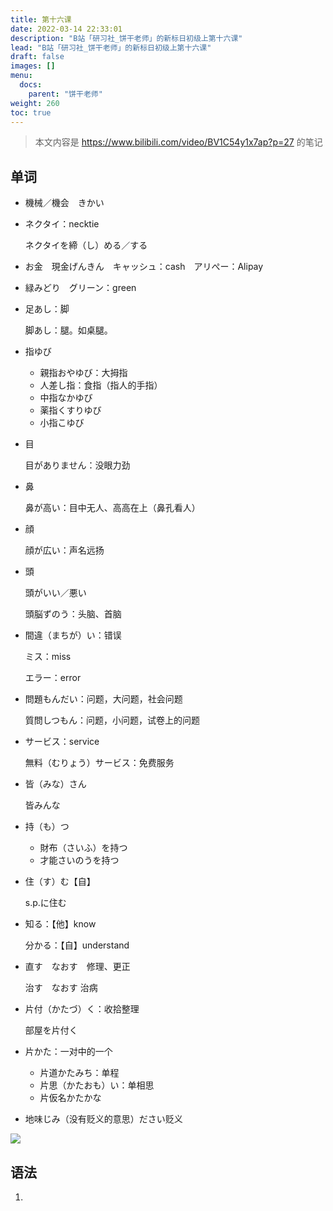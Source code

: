 ```yaml
---
title: 第十六课
date: 2022-03-14 22:33:01
description: "B站「研习社_饼干老师」的新标日初级上第十六课"
lead: "B站「研习社_饼干老师」的新标日初级上第十六课"
draft: false
images: []
menu:
  docs:
    parent: "饼干老师"
weight: 260
toc: true
---
```


> 本文内容是 https://www.bilibili.com/video/BV1C54y1x7ap?p=27 的笔记

## 单词

- 機械／機会　きかい

- ネクタイ：necktie

  ネクタイを締（し）める／する

- お金　現金げんきん　キャッシュ：cash　アリぺー：Alipay

- 緑みどり　グリーン：green

- 足あし：脚

  脚あし：腿。如桌腿。

- 指ゆび

  - 親指おやゆび：大拇指
  - 人差し指：食指（指人的手指）
  - 中指なかゆび
  - 薬指くすりゆび
  - 小指こゆび

- 目

  目がありません：没眼力劲

- 鼻

  鼻が高い：目中无人、高高在上（鼻孔看人）

- 顔

  顔が広い：声名远扬

- 頭

  頭がいい／悪い

  頭脳ずのう：头脑、首脑

- 間違（まちが）い：错误

  ミス：miss

  エラー：error

- 問題もんだい：问题，大问题，社会问题

  質問しつもん：问题，小问题，试卷上的问题

- サービス：service

  無料（むりょう）サービス：免费服务

- 皆（みな）さん

  皆みんな

- 持（も）つ

  - 財布（さいふ）を持つ
  - 才能さいのうを持つ

- 住（す）む【自】

  s.p.に住む

- 知る：【他】know

  分かる：【自】understand

- 直す　なおす　修理、更正

  治す　なおす	治病

- 片付（かたづ）く：收拾整理

  部屋を片付く

- 片かた：一对中的一个

  - 片道かたみち：单程
  - 片思（かたおも）い：单相思
  - 片仮名かたかな

- 地味じみ（没有贬义的意思）ださい贬义

![](https://tellyouwhat-static-1251995834.cos.ap-chongqing.myqcloud.com/images/image-20220314231928565.png)

## 语法

1. 

   

   

   

